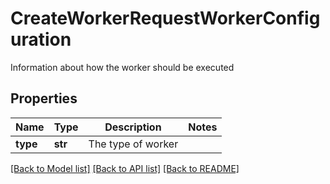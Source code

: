 # CreateWorkerRequestWorkerConfiguration

Information about how the worker should be executed

## Properties
Name | Type | Description | Notes
------------ | ------------- | ------------- | -------------
**type** | **str** | The type of worker | 

[[Back to Model list]](../README.md#documentation-for-models) [[Back to API list]](../README.md#documentation-for-api-endpoints) [[Back to README]](../README.md)


